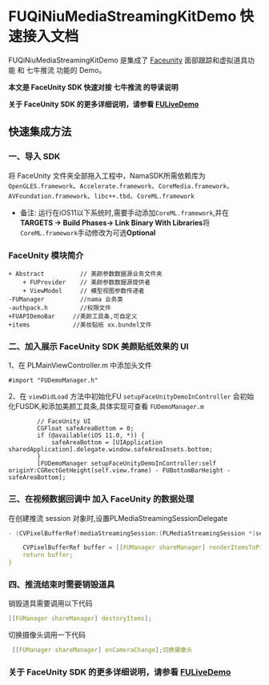 # FUQiNiuMediaStreamingKitDemo 快速接入文档

FUQiNiuMediaStreamingKitDemo 是集成了 [Faceunity](https://github.com/Faceunity/FULiveDemo) 面部跟踪和虚拟道具功能 和 七牛推流 功能的 Demo。

**本文是 FaceUnity SDK  快速对接 七牛推流 的导读说明**

**关于  FaceUnity SDK 的更多详细说明，请参看 [FULiveDemo](https://github.com/Faceunity/FULiveDemo)**


## 快速集成方法

### 一、导入 SDK

将  FaceUnity  文件夹全部拖入工程中，NamaSDK所需依赖库为 `OpenGLES.framework`、`Accelerate.framework`、`CoreMedia.framework`、`AVFoundation.framework`、`libc++.tbd`、`CoreML.framework`

- 备注: 运行在iOS11以下系统时,需要手动添加`CoreML.framework`,并在**TARGETS -> Build Phases-> Link Binary With Libraries**将`CoreML.framework`手动修改为可选**Optional**

### FaceUnity 模块简介

```objc
+ Abstract          // 美颜参数数据源业务文件夹
    + FUProvider    // 美颜参数数据源提供者
    + ViewModel     // 模型视图参数传递者
-FUManager          //nama 业务类
-authpack.h         //权限文件  
+FUAPIDemoBar     //美颜工具条,可自定义
+items            //美妆贴纸 xx.bundel文件

```

### 二、加入展示 FaceUnity SDK 美颜贴纸效果的  UI

1、在  PLMainViewController.m  中添加头文件
```objc
#import "FUDemoManager.h"

```

2、在 `viewDidLoad` 方法中初始化FU `setupFaceUnityDemoInController` 会初始化FUSDK,和添加美颜工具条,具体实现可查看 `FUDemoManager.m`
```objc
        // FaceUnity UI
        CGFloat safeAreaBottom = 0;
        if (@available(iOS 11.0, *)) {
            safeAreaBottom = [UIApplication sharedApplication].delegate.window.safeAreaInsets.bottom;
        }
        [FUDemoManager setupFaceUnityDemoInController:self originY:CGRectGetHeight(self.view.frame) - FUBottomBarHeight - safeAreaBottom];
```

### 三、在视频数据回调中 加入 FaceUnity  的数据处理

在创建推流 session 对象时,设置PLMediaStreamingSessionDelegate

```C
- (CVPixelBufferRef)mediaStreamingSession:(PLMediaStreamingSession *)session cameraSourceDidGetPixelBuffer:(CVPixelBufferRef)pixelBuffer timingInfo:(CMSampleTimingInfo)timingInfo{

    CVPixelBufferRef buffer = [[FUManager shareManager] renderItemsToPixelBuffer:pixelBuffer];
    return buffer;
}
```
### 四、推流结束时需要销毁道具

销毁道具需要调用以下代码

```C
[[FUManager shareManager] destoryItems];
```

切换摄像头调用一下代码
```C
 [[FUManager shareManager] onCameraChange];切换摄像头
```

### 关于 FaceUnity SDK 的更多详细说明，请参看 [FULiveDemo](https://github.com/Faceunity/FULiveDemo)
